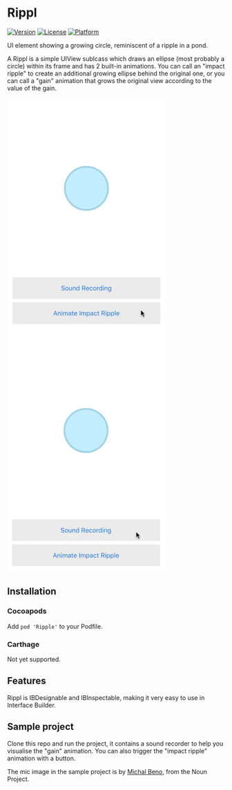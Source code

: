 # Rippl

[![Version](https://img.shields.io/cocoapods/v/Rippl.svg?style=flat)](http://cocoapods.org/pods/Rippl)
[![License](https://img.shields.io/cocoapods/l/Rippl.svg?style=flat)](http://cocoapods.org/pods/Rippl)
[![Platform](https://img.shields.io/cocoapods/p/Rippl.svg?style=flat)](http://cocoapods.org/pods/Rippl)

UI element showing a growing circle, reminiscent of a ripple in a pond.

A Rippl is a simple UIView sublcass which draws an ellipse (most probably a circle) within its frame and has 2 built-in animations. You can call an "impact ripple" to create an additional growing ellipse behind the original one, or you can call a "gain" animation that grows the original view according to the value of the gain.

![Impact Ripple animation](https://raw.githubusercontent.com/jeanetienne/rippl/master/impact.gif)
![Gain animation](https://raw.githubusercontent.com/jeanetienne/rippl/master/gain.gif)

## Installation

### Cocoapods
Add `pod 'Ripple'` to your Podfile.

### Carthage
Not yet supported.

## Features
Rippl is IBDesignable and IBInspectable, making it very easy to use in Interface Builder.

## Sample project
Clone this repo and run the project, it contains a sound recorder to help you visualise the "gain" animation. You can also trigger the "impact ripple" animation with a button.

The mic image in the sample project is by [Michal Beno](https://thenounproject.com/term/microphone/636702/), from the Noun Project.
